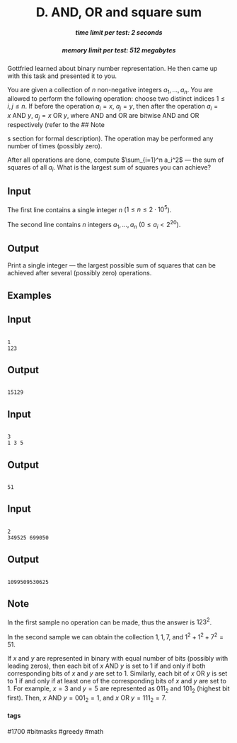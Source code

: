 <h1 style='text-align: center;'> D. AND, OR and square sum</h1>

<h5 style='text-align: center;'>time limit per test: 2 seconds</h5>
<h5 style='text-align: center;'>memory limit per test: 512 megabytes</h5>

Gottfried learned about binary number representation. He then came up with this task and presented it to you.

You are given a collection of $n$ non-negative integers $a_1, \ldots, a_n$. You are allowed to perform the following operation: choose two distinct indices $1 \leq i, j \leq n$. If before the operation $a_i = x$, $a_j = y$, then after the operation $a_i = x~\mathsf{AND}~y$, $a_j = x~\mathsf{OR}~y$, where $\mathsf{AND}$ and $\mathsf{OR}$ are bitwise AND and OR respectively (refer to the ## Note

s section for formal description). The operation may be performed any number of times (possibly zero).

After all operations are done, compute $\sum_{i=1}^n a_i^2$ — the sum of squares of all $a_i$. What is the largest sum of squares you can achieve?

## Input

The first line contains a single integer $n$ ($1 \leq n \leq 2 \cdot 10^5$).

The second line contains $n$ integers $a_1, \ldots, a_n$ ($0 \leq a_i < 2^{20}$).

## Output

Print a single integer — the largest possible sum of squares that can be achieved after several (possibly zero) operations.

## Examples

## Input


```

1
123

```
## Output


```

15129

```
## Input


```

3
1 3 5

```
## Output


```

51

```
## Input


```

2
349525 699050

```
## Output


```

1099509530625

```
## Note

In the first sample no operation can be made, thus the answer is $123^2$.

In the second sample we can obtain the collection $1, 1, 7$, and $1^2 + 1^2 + 7^2 = 51$.

If $x$ and $y$ are represented in binary with equal number of bits (possibly with leading zeros), then each bit of $x~\mathsf{AND}~y$ is set to $1$ if and only if both corresponding bits of $x$ and $y$ are set to $1$. Similarly, each bit of $x~\mathsf{OR}~y$ is set to $1$ if and only if at least one of the corresponding bits of $x$ and $y$ are set to $1$. For example, $x = 3$ and $y = 5$ are represented as $011_2$ and $101_2$ (highest bit first). Then, $x~\mathsf{AND}~y = 001_2 = 1$, and $x~\mathsf{OR}~y = 111_2 = 7$.



#### tags 

#1700 #bitmasks #greedy #math 